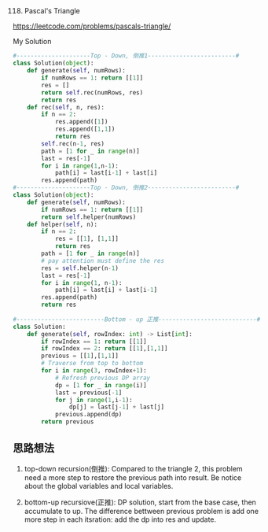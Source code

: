 ## 
118. Pascal's Triangle

https://leetcode.com/problems/pascals-triangle/

My Solution

```python
#---------------------Top - Down, 倒推1-------------------------#
class Solution(object):
    def generate(self, numRows):
        if numRows == 1: return [[1]]
        res = []
        return self.rec(numRows, res)
        return res
    def rec(self, n, res):
        if n == 2: 
            res.append([1])
            res.append([1,1])
            return res
        self.rec(n-1, res)
        path = [1 for _ in range(n)]
        last = res[-1]
        for i in range(1,n-1):
            path[i] = last[i-1] + last[i]
        res.append(path)
#---------------------Top - Down, 倒推2-------------------------#
class Solution(object):
    def generate(self, numRows):
        if numRows == 1: return [[1]]
        return self.helper(numRows)
    def helper(self, n):
        if n == 2:
            res = [[1], [1,1]]
            return res  
        path = [1 for _ in range(n)]
        # pay attention must define the res
        res = self.helper(n-1)
        last = res[-1]
        for i in range(1, n-1):
            path[i] = last[i] + last[i-1]
        res.append(path)
        return res
        
#-------------------------Bottom - up 正推----------------------------#
class Solution:
    def generate(self, rowIndex: int) -> List[int]:
        if rowIndex == 1: return [[1]]
        if rowIndex == 2: return [[1],[1,1]]
        previous = [[1],[1,1]]
        # Traverse from top to bottom
        for i in range(3, rowIndex+1):
            # Refresh previous DP array
            dp = [1 for _ in range(i)]
            last = previous[-1]
            for j in range(1,i-1):
                dp[j] = last[j-1] + last[j]
            previous.append(dp)
        return previous 
```

## 思路想法
1. top-down recursion(倒推): Compared to the triangle 2, this problem need a more step to restore the previous path into result. Be notice about the
global variables and local variables.

2. bottom-up recursiove(正推): DP solution, start from the base case, then accumulate to up. The difference bettween previous problem is add one more step in each
itsration: add the dp into res and update.
